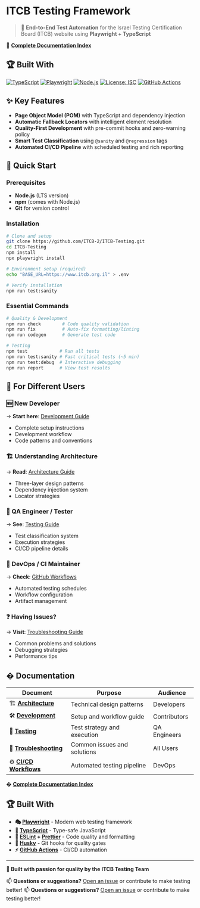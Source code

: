 # ITCB Testing Framework

> 🎯 **End-to-End Test Automation** for the Israel Testing Certification Board (ITCB) website using **Playwright + TypeScript**

📖 **[Complete Documentation Index](docs/DOCUMENTATION_INDEX.md)**

## 🏆 Built With

[![TypeScript](https://img.shields.io/badge/TypeScript-5.7-blue.svg)](https://www.typescriptlang.org/)
[![Playwright](https://img.shields.io/badge/Playwright-1.49.1-green.svg)](https://playwright.dev/)
[![Node.js](https://img.shields.io/badge/Node.js-LTS-brightgreen.svg)](https://nodejs.org/)
[![License: ISC](https://img.shields.io/badge/License-ISC-yellow.svg)](LICENSE)
[![GitHub Actions](https://img.shields.io/badge/CI%2FCD-GitHub_Actions-blue.svg)](https://github.com/ITCB-2/ITCB-Testing/actions)

## ✨ Key Features

- **Page Object Model (POM)** with TypeScript and dependency injection
- **Automatic Fallback Locators** with intelligent element resolution
- **Quality-First Development** with pre-commit hooks and zero-warning policy
- **Smart Test Classification** using `@sanity` and `@regression` tags
- **Automated CI/CD Pipeline** with scheduled testing and rich reporting

## 🚀 Quick Start

### Prerequisites

- **Node.js** (LTS version)
- **npm** (comes with Node.js)
- **Git** for version control

### Installation

```bash
# Clone and setup
git clone https://github.com/ITCB-2/ITCB-Testing.git
cd ITCB-Testing
npm install
npx playwright install

# Environment setup (required)
echo "BASE_URL=https://www.itcb.org.il" > .env

# Verify installation
npm run test:sanity
```

### Essential Commands

```bash
# Quality & Development
npm run check        # Code quality validation
npm run fix          # Auto-fix formatting/linting
npm run codegen      # Generate test code

# Testing
npm test            # Run all tests
npm run test:sanity # Fast critical tests (~5 min)
npm run test:debug  # Interactive debugging
npm run report      # View test results
```

## 🎯 For Different Users

### **🆕 New Developer**

→ **Start here**: [Development Guide](docs/DEVELOPMENT.md)

- Complete setup instructions
- Development workflow
- Code patterns and conventions

### **🏗️ Understanding Architecture**

→ **Read**: [Architecture Guide](docs/ARCHITECTURE.md)

- Three-layer design patterns
- Dependency injection system
- Locator strategies

### **🧪 QA Engineer / Tester**

→ **See**: [Testing Guide](docs/TESTING.md)

- Test classification system
- Execution strategies
- CI/CD pipeline details

### **🔧 DevOps / CI Maintainer**

→ **Check**: [GitHub Workflows](.github/README.md)

- Automated testing schedules
- Workflow configuration
- Artifact management

### **❓ Having Issues?**

→ **Visit**: [Troubleshooting Guide](docs/TROUBLESHOOTING.md)

- Common problems and solutions
- Debugging strategies
- Performance tips

## � Documentation

| **Document**                                      | **Purpose**                 | **Audience** |
| ------------------------------------------------- | --------------------------- | ------------ |
| 🏗️ **[Architecture](docs/ARCHITECTURE.md)**       | Technical design patterns   | Developers   |
| 🛠️ **[Development](docs/DEVELOPMENT.md)**         | Setup and workflow guide    | Contributors |
| 🧪 **[Testing](docs/TESTING.md)**                 | Test strategy and execution | QA Engineers |
| 🔧 **[Troubleshooting](docs/TROUBLESHOOTING.md)** | Common issues and solutions | All Users    |
| ⚙️ **[CI/CD Workflows](.github/README.md)**       | Automated testing pipeline  | DevOps       |

� **[Complete Documentation Index](docs/README.md)**

## 🏆 Built With

- **🎭 [Playwright](https://playwright.dev/)** - Modern web testing framework
- **📘 [TypeScript](https://www.typescriptlang.org/)** - Type-safe JavaScript
- **🔧 [ESLint](https://eslint.org/) + [Prettier](https://prettier.io/)** - Code quality and formatting
- **🎣 [Husky](https://typicode.github.io/husky/)** - Git hooks for quality gates
- **⚡ [GitHub Actions](https://github.com/features/actions)** - CI/CD automation

---

**💙 Built with passion for quality by the ITCB Testing Team**

📫 **Questions or suggestions?** [Open an issue](https://github.com/ITCB-2/ITCB-Testing/issues) or contribute to make testing better!
📫 **Questions or suggestions?** [Open an issue](https://github.com/ITCB-2/ITCB-Testing/issues) or contribute to make testing better!
